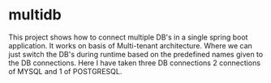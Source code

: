 # multidb
This project shows how to connect multiple DB's in a single spring boot application. It works on basis of Multi-tenant architecture.
Where we can just switch the DB's during runtime based on the predefined names given to the DB connections. 
Here I have taken three DB connections 2 connections of MYSQL and 1 of POSTGRESQL.
